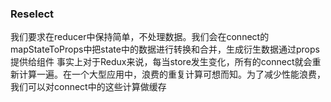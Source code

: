 ### Reselect
我们要求在reducer中保持简单，不处理数据。我们会在connect的mapStateToProps中把state中的数据进行转换和合并，生成衍生数据通过props提供给组件
事实上对于Redux来说，每当store发生变化，所有的connect就会重新计算一遍。在一个大型应用中，浪费的重复计算可想而知。为了减少性能浪费，我们可以对connect中的这些计算做缓存